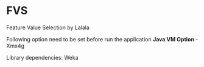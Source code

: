 # FVS
Feature Value Selection by Lalala

Following option need to be set before run the application
<b> Java VM Option </b> -Xmx4g

Library dependencies:
Weka
